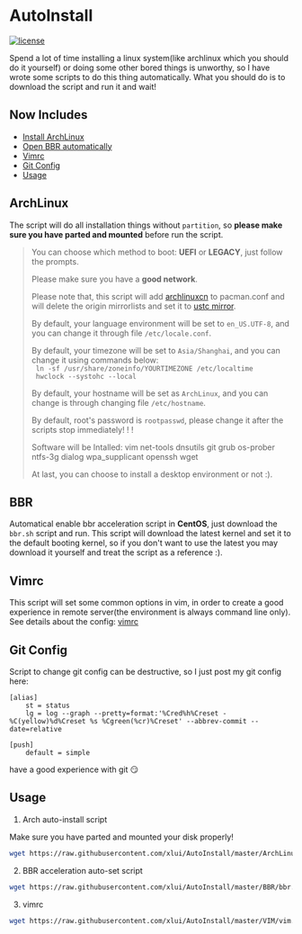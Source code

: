 # AutoInstall

[![license](https://img.shields.io/github/license/mashape/apistatus.svg)](https://github.com/xlui/AutoInstall)

Spend a lot of time installing a linux system(like archlinux which you should do it yourself) or doing some other bored things is unworthy, so I have wrote some scripts to do this thing automatically. What you should do is to download the script and run it and wait!

## Now Includes

- [Install ArchLinux](#archlinux)
- [Open BBR automatically](#bbr)
- [Vimrc](#vimrc)
- [Git Config](#git-config)
- [Usage](#usage)

## ArchLinux

The script will do all installation things without `partition`, so **please make sure you have parted and mounted** before run the script.
>
> You can choose which method to boot: **UEFI** or **LEGACY**, just follow the prompts.
>
> Please make sure you have a **good network**.
>
> Please note that, this script will add [archlinuxcn](http://mirrors.tuna.tsinghua.edu.cn/archlinuxcn/) to pacman.conf and will delete the origin mirrorlists and set it to [ustc mirror](http://mirrors.tuna.tsinghua.edu.cn/archlinux).  
>
> By default, your language environment will be set to `en_US.UTF-8`, and you can change it through file `/etc/locale.conf`.
>
> By default, your timezone will be set to `Asia/Shanghai`, and you can change it using commands below:  
` ln -sf /usr/share/zoneinfo/YOURTIMEZONE /etc/localtime`  
` hwclock --systohc --local`  
>
> By default, your hostname will be set as `ArchLinux`, and you can change is through changing file `/etc/hostname`.
>
> By default, root's password is `rootpasswd`, please change it after the scripts stop immediately! ! !
>
> Software will be Intalled: vim net-tools dnsutils git grub os-prober ntfs-3g dialog wpa_supplicant openssh wget
>
> At last, you can choose to install a desktop environment or not :).

## BBR

Automatical enable bbr acceleration script in **CentOS**, just download the `bbr.sh` script and run. This script will download the latest kernel and set it to the default booting kernel, so if you don't want to use the latest you may download it yourself and treat the script as a reference :).

## Vimrc

This script will set some common options in vim, in order to create a good experience in remote server(the environment is always command line only). See details about the config: [vimrc](VIM/vimrc)

## Git Config

Script to change git config can be destructive, so I just post my git config here:

```configuration
[alias]
    st = status
    lg = log --graph --pretty=format:'%Cred%h%Creset -%C(yellow)%d%Creset %s %Cgreen(%cr)%Creset' --abbrev-commit --date=relative

[push]
    default = simple
```

have a good experience with git :smirk:

## Usage

1. Arch auto-install script

Make sure you have parted and mounted your disk properly!

```bash
wget https://raw.githubusercontent.com/xlui/AutoInstall/master/ArchLinux/installArch.sh && chmod +x installArch.sh && bash installArch.sh
```

2. BBR acceleration auto-set script

```bash
wget https://raw.githubusercontent.com/xlui/AutoInstall/master/BBR/bbr.sh && chmod +x bbr.sh && bash bbr.sh
```

3. vimrc

```bash
wget https://raw.githubusercontent.com/xlui/AutoInstall/master/VIM/vim.sh && chmod +x vim.sh && bash vim.sh
```

